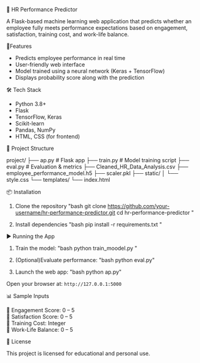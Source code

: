🧠 HR Performance Predictor

A Flask-based machine learning web application that predicts whether an employee fully meets performance expectations based on engagement, satisfaction, training cost, and work-life balance.

🚀Features

- Predicts employee performance in real time
- User-friendly web interface
- Model trained using a neural network (Keras + TensorFlow)
- Displays probability score along with the prediction

🛠️ Tech Stack

- Python 3.8+
- Flask
- TensorFlow, Keras
- Scikit-learn
- Pandas, NumPy
- HTML, CSS (for frontend)

📁 Project Structure

project/
├── ap.py                   # Flask app
├── train.py                # Model training script
├── eval.py                 # Evaluation & metrics
├── Cleaned_HR_Data_Analysis.csv
├── employee_performance_model.h5
├── scaler.pkl
├── static/
│   └── style.css
└── templates/
    └── index.html


📦 Installation

 1. Clone the repository
"bash
git clone https://github.com/your-username/hr-performance-predictor.git
cd hr-performance-predictor
"

 2. Install dependencies
"bash
pip install -r requirements.txt
"

▶️ Running the App

1. Train the model:
"bash
python train_moodel.py
"

2. (Optional)Evaluate performance:
"bash
python eval.py"


3. Launch the web app:
"bash
python ap.py"


Open your browser at: `http://127.0.0.1:5000`

📊 Sample Inputs

📍 Engagement Score: 0 – 5  
📍 Satisfaction Score: 0 – 5  
📍 Training Cost: Integer   
📍 Work-Life Balance: 0 – 5


🧾 License

This project is licensed for educational and personal use.

